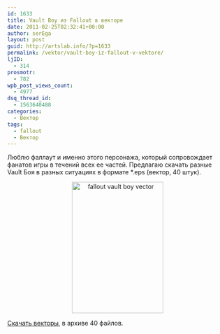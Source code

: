 ```yaml
---
id: 1633
title: Vault Boy из Fallout в векторе
date: 2011-02-25T02:32:41+00:00
author: serEga
layout: post
guid: http://artslab.info/?p=1633
permalink: /vektor/vault-boy-iz-fallout-v-vektore/
ljID:
  - 314
prosmotr:
  - 782
wpb_post_views_count:
  - 4977
dsq_thread_id:
  - 1563640488
categories:
  - Вектор
tags:
  - fallout
  - Вектор
---
```

Люблю фаллаут и именно этого персонажа, который сопровождает фанатов игры в течений всех ее частей. Предлагаю скачать разные Vault Боя в разных ситуациях в формате *.eps (вектор, 40 штук).



<center>
  <a href="{{site.img_cdn}}/fallout_vault_boy.png"><img src="{{site.img_cdn}}/fallout_vault_boy-209x300.png" alt="fallout vault boy vector" title="fallout_vault_boy" width="209" height="300" class="alignnone size-medium wp-image-1634" /></a>
</center>

[Скачать векторы](http://www.box.net/shared/75529cycy4), в архиве 40 файлов.